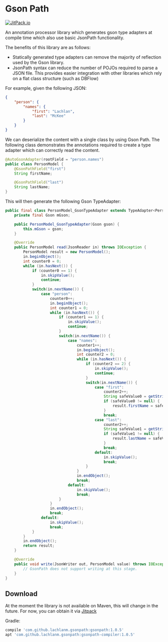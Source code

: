 # Gson Path

[![JitPack.io](https://jitpack.io/v/lachlanm/gsonpath.svg)](https://jitpack.io/#lachlanm/gsonpath)

An annotation processor library which generates gson type adapters at compile time which also use basic JsonPath functionality.

The benefits of this library are as follows:
- Statically generated type adapters can remove the majority of reflection used by the Gson library.
- JsonPath syntax can reduce the number of POJOs required to parse a JSON file. This provides easier integration with other libraries which rely on a flat class structure (such as DBFlow)

For example, given the following JSON:

```json
{
    "person": {
        "names": {
            "first": "Lachlan",
            "last": "McKee"
        }
    }
}
```

We can deserialize the content with a single class by using Gson Path. The following class demonstrates the annotations required to create a type adapter which can correctly read the content.

```java
@AutoGsonAdapter(rootField = "person.names")
public class PersonModel {
    @GsonPathField("first")
    String firstName;

    @GsonPathField("last")
    String lastName;
}
```
This will then generate the following Gson TypeAdapter:

```java
public final class PersonModel_GsonTypeAdapter extends TypeAdapter<PersonModel> {
    private final Gson mGson;

    public PersonModel_GsonTypeAdapter(Gson gson) {
        this.mGson = gson;
    }

    @Override
    public PersonModel read(JsonReader in) throws IOException {
        PersonModel result = new PersonModel();
        in.beginObject();
		int counter0 = 0;
        while (in.hasNext()) {
			if (counter0 == 1) {
				in.skipValue();
				continue;
			}
            switch(in.nextName()) {
                case "person":
					counter0++;
                    in.beginObject();
					int counter1 = 0;
                    while (in.hasNext()) {
						if (counter1 == 1) {
							in.skipValue();
							continue;
						}
                        switch(in.nextName()) {
                            case "names":
								counter1++;
                                in.beginObject();
								int counter2 = 0;
                                while (in.hasNext()) {
									if (counter2 == 2) {
										in.skipValue();
										continue;
									}
                                    switch(in.nextName()) {
                                        case "first":
											counter2++;
                                            String safeValue0 = getStringSafely(in);
                                            if (safeValue0 != null) {
                                                result.firstName = safeValue0;
                                            }
                                            break;
                                        case "last":
											counter2++;
                                            String safeValue1 = getStringSafely(in);
                                            if (safeValue1 != null) {
                                                result.lastName = safeValue1;
                                            }
                                            break;
                                        default:
                                            in.skipValue();
                                            break;
                                    }
                                }
                                in.endObject();
                                break;
                            default:
                                in.skipValue();
                                break;
                        }
                    }
                    in.endObject();
                    break;
                default:
                    in.skipValue();
                    break;
            }
        }
        in.endObject();
        return result;
    }

    @Override
    public void write(JsonWriter out, PersonModel value) throws IOException {
        // GsonPath does not support writing at this stage.
    }
}
```

## Download
At the moment the library is not available on Maven, this will change in the future.
For now, you can obtain it via [Jitpack](https://jitpack.io/docs/)

Gradle:
```gradle
compile 'com.github.lachlanm.gsonpath:gsonpath:1.0.5'
apt 'com.github.lachlanm.gsonpath:gsonpath-compiler:1.0.5'
```
